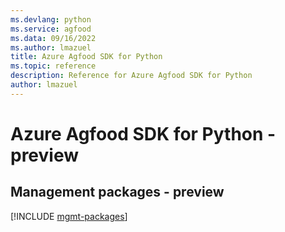 ```yaml
---
ms.devlang: python
ms.service: agfood
ms.data: 09/16/2022
ms.author: lmazuel
title: Azure Agfood SDK for Python
ms.topic: reference
description: Reference for Azure Agfood SDK for Python
author: lmazuel
---
```

# Azure Agfood SDK for Python - preview

## Management packages - preview
[!INCLUDE [mgmt-packages](agfood-mgmt-index.md)]